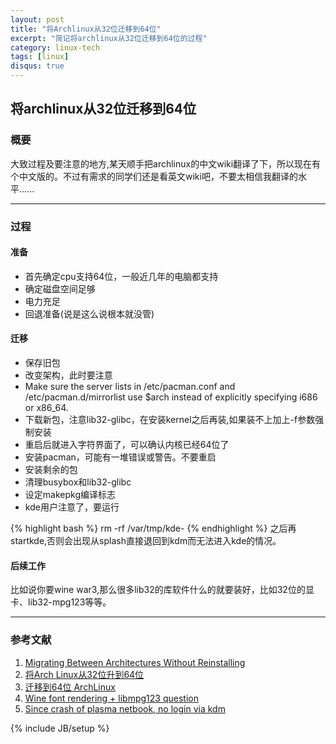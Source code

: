 ```yaml
---
layout: post
title: "将Archlinux从32位迁移到64位"
excerpt: "简记将archlinux从32位迁移到64位的过程"
category: linux-tech
tags: [linux]
disqus: true
---
```


## 将archlinux从32位迁移到64位 ##

### 概要 ###

大致过程及要注意的地方,某天顺手把archlinux的中文wiki翻译了下，所以现在有个中文版的。不过有需求的同学们还是看英文wiki吧，不要太相信我翻译的水平......

***

### 过程 ###

#### 准备 ####

- 首先确定cpu支持64位，一般近几年的电脑都支持
- 确定磁盘空间足够
- 电力充足
- 回退准备(说是这么说根本就没管)

#### 迁移 ####

- 保存旧包
- 改变架构，此时要注意
-   Make sure the server lists in /etc/pacman.conf and /etc/pacman.d/mirrorlist use $arch instead of explicitly specifying i686 or x86_64.
- 下载新包，注意lib32-glibc，在安装kernel之后再装,如果装不上加上-f参数强制安装
- 重启后就进入字符界面了，可以确认内核已经64位了
- 安装pacman，可能有一堆错误或警告。不要重启
- 安装剩余的包
- 清理busybox和lib32-glibc
- 设定makepkg编译标志
- kde用户注意了，要运行

{% highlight bash %}
rm -rf /var/tmp/kde-<username>
{% endhighlight %}
  之后再startkde,否则会出现从splash直接退回到kdm而无法进入kde的情况。

#### 后续工作 ####

比如说你要wine war3,那么很多lib32的库软件什么的就要装好，比如32位的显卡、lib32-mpg123等等。

***

### 参考文献 ###

1. [Migrating Between Architectures Without Reinstalling](https://wiki.archlinux.org/index.php/Migrating_Between_Architectures_Without_Reinstalling#Change_Pacman_architecture)
2. [将Arch Linux从32位升到64位](http://fancyoung.com/blog/migrating-between-architectures-without-reinstalling/)
3. [迁移到64位 ArchLinux](http://lilydjwg.is-programmer.com/2012/2/23/migrate-to-64bit-archlinux.32230.html)
4. [Wine font rendering + libmpg123 question](https://bbs.archlinux.org/viewtopic.php?id#79549)
5. [Since crash of plasma netbook, no login via kdm](http://forum.kde.org/viewtopic.php?f#17&t#91736)

{% include JB/setup %}
